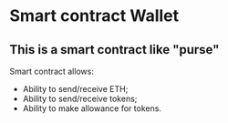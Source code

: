 # Smart contract Wallet

## This is a smart contract like "purse"

Smart contract allows:
* Ability to send/receive ETH;
* Ability to send/receive tokens;
* Ability to make allowance for tokens.
